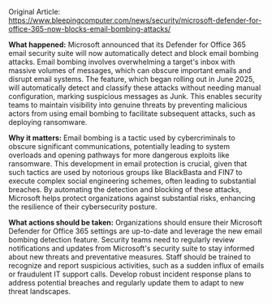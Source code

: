 Original Article: https://www.bleepingcomputer.com/news/security/microsoft-defender-for-office-365-now-blocks-email-bombing-attacks/

**What happened:** Microsoft announced that its Defender for Office 365 email security suite will now automatically detect and block email bombing attacks. Email bombing involves overwhelming a target's inbox with massive volumes of messages, which can obscure important emails and disrupt email systems. The feature, which began rolling out in June 2025, will automatically detect and classify these attacks without needing manual configuration, marking suspicious messages as Junk. This enables security teams to maintain visibility into genuine threats by preventing malicious actors from using email bombing to facilitate subsequent attacks, such as deploying ransomware.

**Why it matters:** Email bombing is a tactic used by cybercriminals to obscure significant communications, potentially leading to system overloads and opening pathways for more dangerous exploits like ransomware. This development in email protection is crucial, given that such tactics are used by notorious groups like BlackBasta and FIN7 to execute complex social engineering schemes, often leading to substantial breaches. By automating the detection and blocking of these attacks, Microsoft helps protect organizations against substantial risks, enhancing the resilience of their cybersecurity posture.

**What actions should be taken:** Organizations should ensure their Microsoft Defender for Office 365 settings are up-to-date and leverage the new email bombing detection feature. Security teams need to regularly review notifications and updates from Microsoft's security suite to stay informed about new threats and preventative measures. Staff should be trained to recognize and report suspicious activities, such as a sudden influx of emails or fraudulent IT support calls. Develop robust incident response plans to address potential breaches and regularly update them to adapt to new threat landscapes.